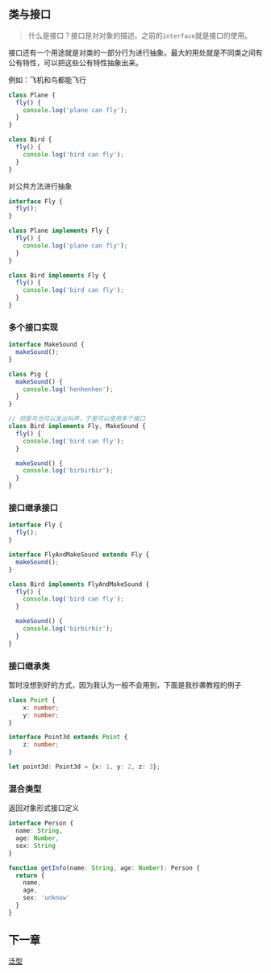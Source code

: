 ## 类与接口

> 什么是接口？接口是对对象的描述。之前的`interface`就是接口的使用。

接口还有一个用途就是对类的一部分行为进行抽象。最大的用处就是不同类之间有公有特性，可以把这些公有特性抽象出来。

例如：飞机和鸟都能飞行

```ts
class Plane {
  fly() {
    console.log('plane can fly');
  }
}

class Bird {
  fly() {
    console.log('bird can fly');
  }
}
```

对公共方法进行抽象

```ts
interface Fly {
  fly();
}

class Plane implements Fly {
  fly() {
    console.log('plane can fly');
  }
}

class Bird implements Fly {
  fly() {
    console.log('bird can fly');
  }
}
```

### 多个接口实现

```ts
interface MakeSound {
  makeSound();
}

class Pig {
  makeSound() {
    console.log('henhenhen');
  }
}

// 但是鸟也可以发出叫声，于是可以使用多个接口
class Bird implements Fly, MakeSound {
  fly() {
    console.log('bird can fly');
  }

  makeSound() {
    console.log('birbirbir');
  }
}
```

### 接口继承接口

```ts
interface Fly {
  fly();
}

interface FlyAndMakeSound extends Fly {
  makeSound();
}

class Bird implements FlyAndMakeSound {
  fly() {
    console.log('bird can fly');
  }

  makeSound() {
    console.log('birbirbir');
  }
}
```

### 接口继承类

暂时没想到好的方式，因为我认为一般不会用到，下面是我抄袭教程的例子

```ts
class Point {
    x: number;
    y: number;
}

interface Point3d extends Point {
    z: number;
}

let point3d: Point3d = {x: 1, y: 2, z: 3};
```

### 混合类型

返回对象形式接口定义

```ts
interface Person {
  name: String,
  age: Number,
  sex: String
}

function getInfo(name: String, age: Number): Person {
  return {
    name,
    age,
    sex: 'unknow'
  }
}
```

## 下一章

[泛型](../eight/README.md)